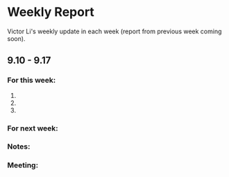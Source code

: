 # Weekly Report
Victor Li's weekly update in each week (report from previous week coming soon).

## 9.10 - 9.17
### For this week:
1. 
2. 
3. 

### For next week:

### Notes:

### Meeting:
